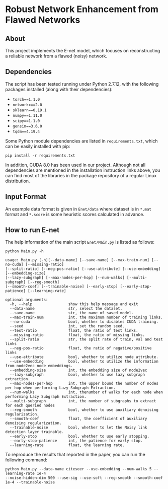 Robust Network Enhancement from Flawed Networks
===============================================================================

About
-----

This project implements the E-net model, which focuses on reconstructing a reliable network from a flawed (noisy) network.

Dependencies
-----

The script has been tested running under Python 2.7.12, with the following packages installed (along with their dependencies):

- `torch==1.1.0`
- `networkx==2.0`
- `sklearn==0.19.1`
- `numpy==1.11.0`
- `scipy==1.1.0`
- `gensim==3.6.0`
- `tqdm==4.19.4`

Some Python module dependencies are listed in `requirements.txt`, which can be easily installed with pip:

```
pip install -r requirements.txt
```

In addition, CUDA 8.0 has been used in our project. Although not all dependencies are mentioned in the installation instruction links above, you can find most of the libraries in the package repository of a regular Linux distribution.


Input Format
-----
An example data format is given in ```Enet/data``` where dataset is in ```*.mat``` format and ```*.score``` is some heuristic scores calculated in advance.

How to run E-net
-----
The help information of the main script ```Enet/Main.py``` is listed as follows:

    python Main.py -h
    
    usage: Main.py [-h][--data-name] [--save-name] [--max-train-num] [--no-cuda] [--missing-ratio] 
    [--split-ratio] [--neg-pos-ratio] [--use-attribute] [--use-embedding] [--embedding-size] 
    [--lazy-subgraph] [--max-nodes-per-hop] [--num-walks] [--multi-subgraph] [--reg-smooth] 
    [--smooth-coef] [--trainable-noise] [--early-stop] [--early-stop-patience] [--learning-rate] 
    
    optional arguments:
      -h, --help                show this help message and exit
      --data-name               str, select the dataset. 
      --save-name               str, the name of saved model. 
      --max-train-num           int, the maximum number of training links.
      --no-cuda                 bool, whether to disables CUDA training.
      --seed                    int, set the random seed.
      --test-ratio              float, the ratio of test links.
      --missing-ratio           float, the ratio of missing links.
      --split-ratio             str, the split rate of train, val and test links
      --neg-pos-ratio           float, the ratio of negative/positive links
      --use-attribute           bool, whether to utilize node attribute. 
      --use-embedding           bool, whether to utilize the information from node2vec node embeddings.
      --embedding-size          int, the embedding size of node2vec
      --lazy-subgraph           bool, whether to use lazy subgraph extraction.
      --max-nodes-per-hop       int, the upper bound the number of nodes per hop when performing Lazy Subgraph Extraction. 
      --num-walks               int, thenumber of walks for each node when performing Lazy Subgraph Extraction. 
      --multi-subgraph          int, the number of subgraphs to extract for each queried nodes
      --reg-smooth              bool, whether to use auxiliary denoising regularization.
      --smooth-coef             float, the coefficient of auxiliary denoising regularization. 
      --trainable-noise         bool, whether to let the Noisy link detection layer trainable.
      --early-stop              bool, whether to use early stopping.
      --early-stop-patience     int, the patience for early stop.
      --learning-rate           float, the learning rate. 

To reproduce the results that reported in the paper, you can run the following command:

    python Main.py --data-name citeseer --use-embedding --num-walks 5 --learning-rate 1e-4 
    --noise-hidden-dim 500 --use-sig --use-soft --reg-smooth --smooth-coef 1e-4 --trainable-noise 
